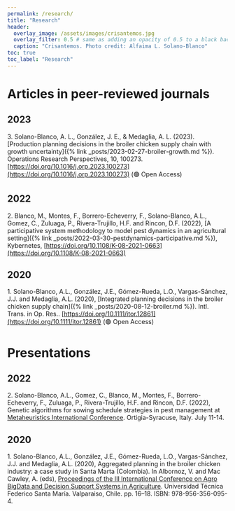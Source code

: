 ```yaml
---
permalink: /research/
title: "Research"
header:
  overlay_image: /assets/images/crisantemos.jpg
  overlay_filter: 0.5 # same as adding an opacity of 0.5 to a black background
  caption: "Crisantemos. Photo credit: Alfaima L. Solano-Blanco"
toc: true
toc_label: "Research"
---
```


<script async src="https://badge.dimensions.ai/badge.js" charset="utf-8"></script>

# Articles in peer-reviewed journals

## 2023

3\. Solano-Blanco, A. L., González, J. E., & Medaglia, A. L. (2023). [Production planning decisions in the broiler chicken supply chain with growth uncertainty]({% link _posts/2023-02-27-broiler-growth.md %}). Operations Research Perspectives, 10, 100273. [https://doi.org/10.1016/j.orp.2023.100273](https://doi.org/10.1016/j.orp.2023.100273) (🟢 Open Access)

## 2022

2\. Blanco, M., Montes, F., Borrero-Echeverry, F., Solano-Blanco, A.L., Gomez, C., Zuluaga, P., Rivera-Trujillo, H.F. and Rincon, D.F. (2022), [A participative system methodology to model pest dynamics in an agricultural setting]({% link _posts/2022-03-30-pestdynamics-participative.md %}), Kybernetes, [https://doi.org/10.1108/K-08-2021-0663](https://doi.org/10.1108/K-08-2021-0663) <span class="__dimensions_badge_embed__" data-doi="10.1108/K-08-2021-0663" data-style="small_rectangle"></span>

## 2020

1\. Solano-Blanco, A.L., González, J.E., Gómez-Rueda, L.O., Vargas-Sánchez, J.J. and Medaglia, A.L. (2020), [Integrated planning decisions in the broiler chicken supply chain]({% link _posts/2020-08-12-broiler.md %}). Intl. Trans. in Op. Res.. [https://doi.org/10.1111/itor.12861](https://doi.org/10.1111/itor.12861) (🟢 Open Access) <span class="__dimensions_badge_embed__" data-doi="10.1111/itor.12861" data-style="small_rectangle"></span> 

# Presentations

## 2022

2\. Solano-Blanco, A.L., Gomez, C., Blanco, M., Montes, F., Borrero-Echeverry, F., Zuluaga, P., Rivera-Trujillo, H.F. and Rincon, D.F. (2022), Genetic algorithms for sowing schedule strategies in pest management at [Metaheuristics International Conference](https://www.ants-lab.it/mic2022/). Ortigia-Syracuse, Italy. July 11-14.

## 2020

1\. Solano-Blanco, A.L., González, J.E., Gómez-Rueda, L.O., Vargas-Sánchez, J.J. and Medaglia, A.L. (2020), Aggregated planning in the broiler chicken industry: a case study in Santa Marta (Colombia). In Albornoz, V. and Mac Cawley, A. (eds), [Proceedings of the III International Conference on Agro BigData and Decision Support Systems in Agriculture](https://www.researchgate.net/publication/341090550_Proceedings_of_BigDSSAgro_2019_III_International_Conference_on_Agro_BigData_and_Decision_Support_Systems_in_Agriculture). Universidad Técnica Federico Santa María. Valparaiso, Chile. pp. 16–18. ISBN: 978-956-356-095-4.